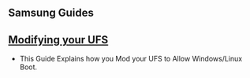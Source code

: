 ## Samsung Guides

## [Modifying your UFS](Modding-UFS/README.md)

  - This Guide Explains how you Mod your UFS to Allow Windows/Linux Boot.

